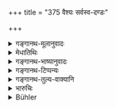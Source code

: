 +++
title = "375 वैश्यः सर्वस्व-दण्डः"

+++

<details><summary>गङ्गानथ-मूलानुवादः</summary>

The Vaiśya should be fined his entire property after a year’s imprisonment; the Kṣatriya is to be fined one thousand, and be shaved with urine.—(375)
</details>

<details><summary>मेधातिथिः</summary>

**वैश्यस्य सर्वस्वदण्ड** उक्तः । इह तु साहचर्यात् सत्य् अपि द्विजातित्वे न वैश्यस्य समानजातीयागमे दण्डो ऽयम्, किं तर्हि ब्राह्मणक्षत्रिययोर् एव । एवं **क्षत्रियस्य** ब्राह्मणीगमने **सहस्रं मौण्ड्यं च मूत्रेण । **उदकस्थाने गर्दभमूत्रं ग्रहीतव्यम् । 

- <u>अन्ये</u> व्याचक्षते । अन्यस्यानुपादानात् समानजातीय एव संवत्सरनिरोधनेन दण्डाधिक्यम् । यदि संवत्सरम् अवरुद्धं करोति ततो ऽयं दण्डः । 

<u>आद्यम्</u> एव तु व्याक्यानं न्याय्यम् । न च समहीनोत्तमानां कथं समदण्डत्वम् इति वाच्यम् । यत उक्तम् "सर्वेषाम् एव वर्णानां दारा रक्ष्यतमाः सदा" (म्ध् ८.३५९) इति ॥ ८.३७५ ॥
</details>

<details><summary>गङ्गानथ-भाष्यानुवादः</summary>

The confiscation of his entire property is the penalty prescribed for the Vaiśya. Though all the twice-born castes are mentioned together here, yet the penalty here laid down is not meant for the case where the
*Vaiśya* has intercourse with a woman of the same caste; it is meant for
cases of intercourse with *Brāhmaṇa* and *Kṣatriya* women.

Similarly in the case of the *Kṣatriya* having intercourse with a
*Brāhmaṇa* woman, the punishment consists in a fine of one thousand, and
also ‘*shaving with urine*,’—*i.e*., the urine of the ass being used in place of water.

Others explain the verse as follows:—Since no other caste is mentioned, the punishment is meant for the case where the Vaiśya has intercourse with a woman of the same caste,—the additional punishment being due to his *keeping her for a year*. The sense is that if he keeps her for a year then his punishment shall be as here laid down.

As a matter of fact however, the former explanation appears to be more reasonable. It cannot be argued against it that—“the same punishment cannot rightly apply to cases of intercourse with equal, superior and inferior castes;” because it has been declared that ‘the wives of all castes are to be guarded with the greatest care.’—(375)
</details>

<details><summary>गङ्गानथ-टिप्पन्यः</summary>

This verse is quoted in *Vivādaratnākara* (p. 396), which adds the following explanatory notes:—For having recourse to a guarded Brāhmaṇa woman, the Vaiśya is to be imprisoned for one year and his entire property is to be confiscated,—the Kṣatriya is to be fined 1000, and shall have his head wetted with urine and then shaved;—and in
*Vyavahāra-Bālambhaṭṭī* (p. 1009).
</details>

<details><summary>गङ्गानथ-तुल्य-वाक्यानि</summary>

**(verses 8.374-378)**

See Comparative notes for [Verse 8.374].
</details>

<details><summary>भारुचिः</summary>

अनिच्छन्त्यां ब्राह्मण्याम् एवैतयोर् उभयदण्डः सामर्थ्याद् विज्ञेयः ॥ ८.३७४ ॥
</details>

<details><summary>Bühler</summary>

375	(For intercourse with a guarded Brahmana a Vaisya shall forfeit all his property after imprisonment for a year; a Kshatriya shall be fined one thousand (panas) and be shaved with the urine (of an ass).
</details>
